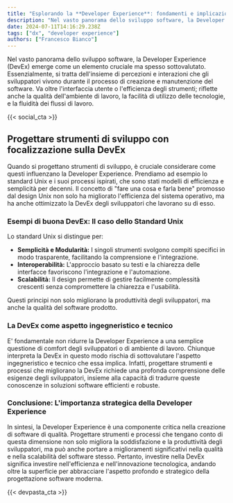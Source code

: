 ```yaml
---
title: "Esplorando la **Developer Experience**: fondamenti e implicazioni"
description: "Nel vasto panorama dello sviluppo software, la Developer Experience (DevEx) emerge come un elemento cruciale ma spesso sottovalutato. Proviamo ad esplorarlo insieme"
date: 2024-07-11T14:16:29.238Z
tags: ["dx", "developer experience"]
authors: ["Francesco Bianco"]
---
```


Nel vasto panorama dello sviluppo software, la Developer Experience (DevEx) emerge come un elemento cruciale ma spesso sottovalutato. Essenzialmente, si tratta dell'insieme di percezioni e interazioni che gli sviluppatori vivono durante il processo di creazione e manutenzione del software. Va oltre l'interfaccia utente o l'efficienza degli strumenti; riflette anche la qualità dell'ambiente di lavoro, la facilità di utilizzo delle tecnologie, e la fluidità dei flussi di lavoro.

{{< social_cta >}}

## Progettare strumenti di sviluppo con focalizzazione sulla DevEx

Quando si progettano strumenti di sviluppo, è cruciale considerare come questi influenzano la Developer Experience. Prendiamo ad esempio lo standard Unix e i suoi processi ispirati, che sono stati modelli di efficienza e semplicità per decenni. Il concetto di "fare una cosa e farla bene" promosso dal design Unix non solo ha migliorato l'efficienza del sistema operativo, ma ha anche ottimizzato la DevEx degli sviluppatori che lavorano su di esso.

### Esempi di buona DevEx: Il caso dello Standard Unix

Lo standard Unix si distingue per:

- **Semplicità e Modularità:** I singoli strumenti svolgono compiti specifici in modo trasparente, facilitando la comprensione e l'integrazione.
- **Interoperabilità:** L'approccio basato su testi e la chiarezza delle interfacce favoriscono l'integrazione e l'automazione.
- **Scalabilità:** Il design permette di gestire facilmente complessità crescenti senza compromettere la chiarezza e l'usabilità.

Questi principi non solo migliorano la produttività degli sviluppatori, ma anche la qualità del software prodotto.

### La DevEx come aspetto ingegneristico e tecnico

E' fondamentale non ridurre la Developer Experience a una semplice questione di comfort degli sviluppatori o di ambiente di lavoro. Chiunque interpreta la DevEx in questo modo rischia di sottovalutare l'aspetto ingegneristico e tecnico che essa implica. Infatti, progettare strumenti e processi che migliorano la DevEx richiede una profonda comprensione delle esigenze degli sviluppatori, insieme alla capacità di tradurre queste conoscenze in soluzioni software efficienti e robuste.

### Conclusione: L'importanza strategica della Developer Experience

In sintesi, la Developer Experience è una componente critica nella creazione di software di qualità. Progettare strumenti e processi che tengano conto di questa dimensione non solo migliora la soddisfazione e la produttività degli sviluppatori, ma può anche portare a miglioramenti significativi nella qualità e nella scalabilità del software stesso. Pertanto, investire nella DevEx significa investire nell'efficienza e nell'innovazione tecnologica, andando oltre la superficie per abbracciare l'aspetto profondo e strategico della progettazione software moderna.

{{< devpasta_cta >}}
